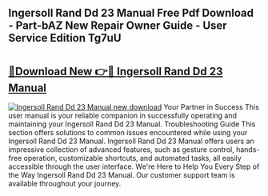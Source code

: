 ## Ingersoll Rand Dd 23 Manual Free Pdf Download - Part-bAZ New Repair Owner Guide - User Service Edition Tg7uU

# <h2><a href="http://bc54239.oget.top/?id=Ingersoll+Rand+Dd+23+Manual">🔗Download New 👉🔴 Ingersoll Rand Dd 23 Manual</a></h2>

[![Ingersoll Rand Dd 23 Manual new download](https://i.imgur.com/5g1atiW.png)](http://bc54239.oget.top/?id=Ingersoll+Rand+Dd+23+Manual)
Your Partner in Success This user manual is your reliable companion in successfully operating and maintaining your Ingersoll Rand Dd 23 Manual. Troubleshooting Guide This section offers solutions to common issues encountered while using your Ingersoll Rand Dd 23 Manual. Ingersoll Rand Dd 23 Manual offers users an impressive collection of advanced features, such as gesture control, hands-free operation, customizable shortcuts, and automated tasks, all easily accessible through the user interface. We're Here to Help You Every Step of the Way Ingersoll Rand Dd 23 Manual. Our customer support team is available throughout your journey.
